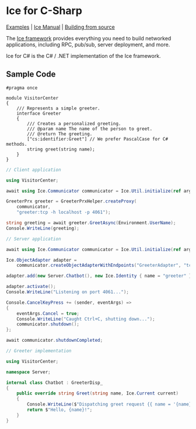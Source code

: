# Ice for C-Sharp

[Examples] | [Ice Manual] | [Building from source]

The [Ice framework] provides everything you need to build networked applications,
including RPC, pub/sub, server deployment, and more.

Ice for C# is the C# / .NET implementation of the Ice framework.

## Sample Code

```slice
#pragma once

module VisitorCenter
{
    /// Represents a simple greeter.
    interface Greeter
    {
        /// Creates a personalized greeting.
        /// @param name The name of the person to greet.
        /// @return The greeting.
        ["cs:identifier:Greet"] // We prefer PascalCase for C# methods.
        string greet(string name);
    }
}
```

```csharp
// Client application

using VisitorCenter;

await using Ice.Communicator communicator = Ice.Util.initialize(ref args);

GreeterPrx greeter = GreeterPrxHelper.createProxy(
    communicator,
    "greeter:tcp -h localhost -p 4061");

string greeting = await greeter.GreetAsync(Environment.UserName);
Console.WriteLine(greeting);
```

```csharp
// Server application

await using Ice.Communicator communicator = Ice.Util.initialize(ref args);

Ice.ObjectAdapter adapter =
    communicator.createObjectAdapterWithEndpoints("GreeterAdapter", "tcp -p 4061");

adapter.add(new Server.Chatbot(), new Ice.Identity { name = "greeter" });

adapter.activate();
Console.WriteLine("Listening on port 4061...");

Console.CancelKeyPress += (sender, eventArgs) =>
{
    eventArgs.Cancel = true;
    Console.WriteLine("Caught Ctrl+C, shutting down...");
    communicator.shutdown();
};

await communicator.shutdownCompleted;
```

```csharp
// Greeter implementation

using VisitorCenter;

namespace Server;

internal class Chatbot : GreeterDisp_
{
    public override string Greet(string name, Ice.Current current)
    {
        Console.WriteLine($"Dispatching greet request {{ name = '{name}' }}");
        return $"Hello, {name}!";
    }
}
```

[Examples]: https://github.com/zeroc-ice/ice-demos/tree/main/csharp
[Ice Manual]: https://doc.zeroc.com/ice/3.7
[Building from source]: ./BUILDING.md
[Ice framework]: https://github.com/zeroc-ice/ice
